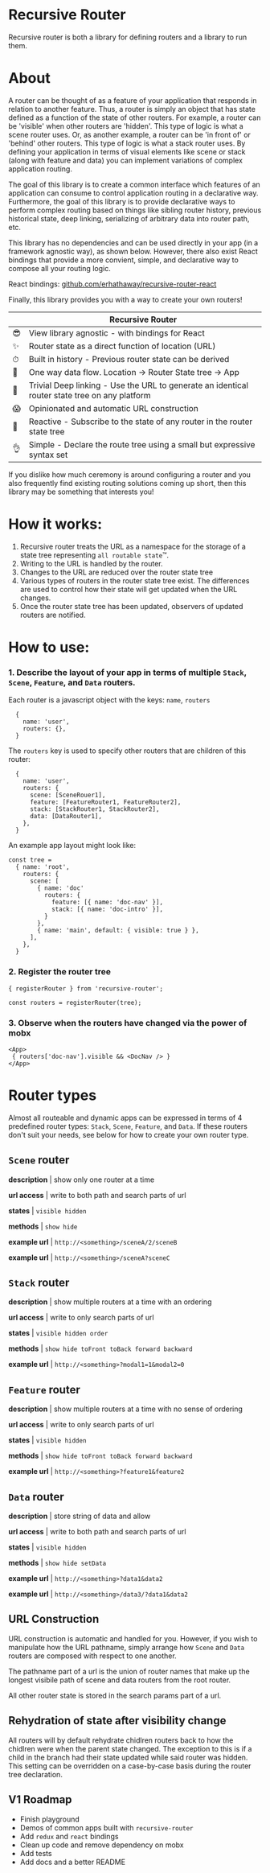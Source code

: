 # Recursive Router     


Recursive router is both a library for defining routers and a library to run them.

# About

A router can be thought of as a feature of your application that responds in relation to another feature. Thus, a router is simply an object that has state defined as a function of the state of other routers. For example, a router can be 'visible' when other routers are 'hidden'. This type of logic is what a scene router uses. Or, as another example, a router can be 'in front of' or 'behind' other routers. This type of logic is what a stack router uses. By defining your application in terms of visual elements like scene or stack (along with feature and data) you can implement variations of complex application routing. 

The goal of this library is to create a common interface which features of an application can consume to control application routing in a declarative way. Furthermore, the goal of this library is to provide declarative ways to perform complex routing based on things like sibling router history, previous historical state, deep linking, serializing of arbitrary data into router path, etc.

This library has no dependencies and can be used directly in your app (in a framework agnostic way), as shown below. However, there also exist React bindings that provide a more convient, simple, and declarative way to compose all your routing logic.

React bindings: [github.com/erhathaway/recursive-router-react](https://github.com/erhathaway/recursive-router-react)

Finally, this library provides you with a way to create your own routers!

|   | Recursive Router |
| - | ------------ |
| 😎 | View library agnostic - with bindings for React |
| ✨ | Router state as a direct function of location (URL) |
| ⏱ | Built in history - Previous router state can be derived
| 🔀 | One way data flow. Location -> Router State tree -> App |
| 🔗 | Trivial Deep linking - Use the URL to generate an identical router state tree on any platform |
| 😱 | Opinionated and automatic URL construction |
| 🚀 | Reactive - Subscribe to the state of any router in the router state tree |
| 👌 | Simple - Declare the route tree using a small but expressive syntax set |


If you dislike how much ceremony is around configuring a router and you also frequently find existing routing solutions coming up short, then this library may be something that interests you!

# How it works:

1. Recursive router treats the URL as a namespace for the storage of a state tree representing `all routable state`™. 
2. Writing to the URL is handled by the router.
3. Changes to the URL are reduced over the router state tree
4. Various types of routers in the router state tree exist. The differences are used to control how their state will get updated when the URL changes.
5. Once the router state tree has been updated, observers of updated routers are notified.


# How to use:


### 1. Describe the layout of your app in terms of multiple `Stack`, `Scene`, `Feature`, and `Data` routers.

Each router is a javascript object with the keys: `name`, `routers`
```
  { 
    name: 'user',
    routers: {},
  }
```

The `routers` key is used to specify other routers that are children of this router:
```
  { 
    name: 'user',
    routers: {
      scene: [SceneRouer1],
      feature: [FeatureRouter1, FeatureRouter2],
      stack: [StackRouter1, StackRouter2],
      data: [DataRouter1],
    },
  }
```

An example app layout might look like:

```
const tree =
  { name: 'root',
    routers: {
      scene: [
        { name: 'doc' 
          routers: { 
            feature: [{ name: 'doc-nav' }], 
            stack: [{ name: 'doc-intro' }], 
          }
        },
        { name: 'main', default: { visible: true } },
      ],
    },
  }
```

### 2. Register the router tree
```
{ registerRouter } from 'recursive-router';

const routers = registerRouter(tree);
```

### 3. Observe when the routers have changed via the power of mobx

```
<App>
 { routers['doc-nav'].visible && <DocNav /> }
</App>
```

# Router types

Almost all routeable and dynamic apps can be expressed in terms of 4 predefined router types: `Stack`, `Scene`, `Feature`, and `Data`. If these routers don't suit your needs, see below for how to create your own router type.


## `Scene` router

**description** | show only one router at a time 

**url access**  | write to both path and search parts of url

**states**      | `visible hidden`

**methods**     | `show hide`

**example url** | `http://<something>/sceneA/2/sceneB`

**example url** | `http://<something>/sceneA?sceneC`

## `Stack` router

**description** | show multiple routers at a time with an ordering

**url access**  | write to only search parts of url

**states**      | `visible hidden order`

**methods**     | `show hide toFront toBack forward backward`

**example url** | `http://<something>?modal1=1&modal2=0`

## `Feature` router

**description** | show multiple routers at a time with no sense of ordering

**url access**  | write to only search parts of url

**states**      | `visible hidden`

**methods**     | `show hide toFront toBack forward backward`

**example url** | `http://<something>?feature1&feature2`

## `Data` router

**description** | store string of data and allow

**url access**  | write to both path and search parts of url

**states**      | `visible hidden`

**methods**     | `show hide setData`

**example url** | `http://<something>?data1&data2`

**example url** | `http://<something>/data3/?data1&data2`

## URL Construction 

URL construction is automatic and handled for you. However, if you wish to manipulate how the URL pathname, simply arrange how `Scene` and `Data` routers are composed with respect to one another.

The pathname part of a url is the union of router names that make up the longest visibile path of scene and data routers from the root router.

All other router state is stored in the search params part of a url.



## Rehydration of state after visibility change

All routers will by default rehydrate chidlren routers back to how the chidlren were when the parent state changed. The exception to this is if a child in the branch had their state updated while said router was hidden. This setting can be overridden on a case-by-case basis during the router tree declaration. 


## V1 Roadmap

- Finish playground 
- Demos of common apps built with `recursive-router`
- Add `redux` and `react` bindings
- Clean up code and remove dependency on mobx
- Add tests
- Add docs and a better README
